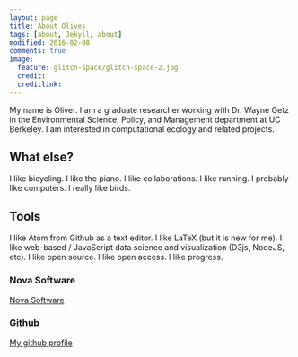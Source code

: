 ```yaml
---
layout: page
title: About Olives
tags: [about, Jekyll, about]
modified: 2016-02-08
comments: true
image:
  feature: glitch-space/glitch-space-2.jpg
  credit:
  creditlink:
---
```


My name is Oliver. I am a graduate researcher working with Dr. Wayne Getz in the
Environmental Science, Policy, and Management department at UC Berkeley. I am
interested in computational ecology and related projects.

## What else?

I like bicycling. I like the piano. I like collaborations. I like running.
I probably like computers. I really like birds.

## Tools

I like Atom from Github as a text editor. I like LaTeX (but it is new for me). I
like web-based / JavaScript data science and visualization (D3js, NodeJS, etc).
I like open source. I like open access. I like progress.

### Nova Software

[Nova Software](https://www.novamodeler.com/)

### Github

[My github profile](https://github.com/Thru-Echoes)
